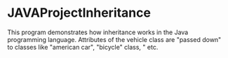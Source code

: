 # JAVAProjectInheritance
This program demonstrates how inheritance works in the Java programming language. Attributes of the vehicle class are "passed down" to classes like "american car", "bicycle" class, " etc.
